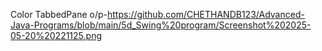 Color TabbedPane o/p-https://github.com/CHETHANDB123/Advanced-Java-Programs/blob/main/5d_Swing%20program/Screenshot%202025-05-20%20221125.png
